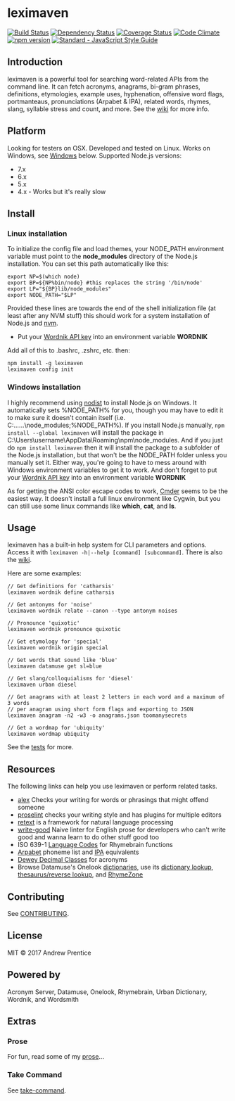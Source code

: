 # leximaven

[![Build Status](https://travis-ci.org/drawnepicenter/leximaven.svg?branch=master)](https://travis-ci.org/drawnepicenter/leximaven) [![Dependency Status](https://gemnasium.com/badges/github.com/drawnepicenter/leximaven.svg)](https://gemnasium.com/github.com/drawnepicenter/leximaven) [![Coverage Status](https://coveralls.io/repos/github/drawnepicenter/leximaven/badge.svg?branch=master)](https://coveralls.io/github/drawnepicenter/leximaven?branch=master) [![Code Climate](https://codeclimate.com/github/drawnepicenter/leximaven/badges/gpa.svg)](https://codeclimate.com/github/drawnepicenter/leximaven) [![npm version](https://badge.fury.io/js/leximaven.svg)](https://badge.fury.io/js/leximaven) [![Standard - JavaScript Style Guide](https://img.shields.io/badge/code%20style-standard-brightgreen.svg)](http://standardjs.com/)

## Introduction

leximaven is a powerful tool for searching word-related APIs from the command line. It can fetch acronyms, anagrams, bi-gram phrases, definitions, etymologies, example uses, hyphenation, offensive word flags, portmanteaus, pronunciations (Arpabet & IPA), related words, rhymes, slang, syllable stress and count, and more. See the [wiki](https://github.com/drawnepicenter/leximaven/wiki) for more info.

## Platform

Looking for testers on OSX. Developed and tested on Linux. Works on Windows, see [Windows](#windows-installation) below.
Supported Node.js versions:

- 7.x
- 6.x
- 5.x
- 4.x - Works but it's really slow

## Install

### Linux installation

To initialize the config file and load themes, your NODE_PATH environment variable must point to the **node_modules** directory of the Node.js installation. You can set this path automatically like this:

    export NP=$(which node)
    export BP=${NP%bin/node} #this replaces the string '/bin/node'
    export LP="${BP}lib/node_modules"
    export NODE_PATH="$LP"

Provided these lines are towards the end of the shell initialization file (at least after any NVM stuff) this should work for a system installation of Node.js and [nvm](https://github.com/creationix/nvm).

-   Put your [Wordnik API key](http://developer.wordnik.com/) into an environment variable **WORDNIK**

Add all of this to .bashrc, .zshrc, etc. then:

    npm install -g leximaven
    leximaven config init

### Windows installation

I highly recommend using [nodist](https://github.com/marcelklehr/nodist) to install Node.js on Windows. It automatically sets %NODE_PATH% for you, though you may have to edit it to make sure it doesn't contain itself (i.e. C:\...\...\node_modules;%NODE_PATH%). If you install Node.js manually, `npm install --global leximaven` will install the package in C:\Users\username\AppData\Roaming\npm\node_modules. And if you just do `npm install leximaven` then it will install the package to a subfolder of the Node.js installation, but that won't be the NODE_PATH folder unless you manually set it. Either way, you're going to have to mess around with Windows environment variables to get it to work. And don't forget to put your [Wordnik API key](http://developer.wordnik.com/) into an environment variable **WORDNIK**

As for getting the ANSI color escape codes to work, [Cmder](http://cmder.net/) seems to be the easiest way. It doesn't install a full linux environment like Cygwin, but you can still use some linux commands like **which**, **cat**, and **ls**.

## Usage

leximaven has a built-in help system for CLI parameters and options. Access it with `leximaven -h|--help [command] [subcommand]`. There is also the [wiki](https://github.com/drawnepicenter/leximaven/wiki).

Here are some examples:

    // Get definitions for 'catharsis'
    leximaven wordnik define catharsis

    // Get antonyms for 'noise'
    leximaven wordnik relate --canon --type antonym noises

    // Pronounce 'quixotic'
    leximaven wordnik pronounce quixotic

    // Get etymology for 'special'
    leximaven wordnik origin special

    // Get words that sound like 'blue'
    leximaven datamuse get sl=blue

    // Get slang/colloquialisms for 'diesel'
    leximaven urban diesel

    // Get anagrams with at least 2 letters in each word and a maximum of 3 words
    // per anagram using short form flags and exporting to JSON
    leximaven anagram -n2 -w3 -o anagrams.json toomanysecrets

    // Get a wordmap for 'ubiquity'
    leximaven wordmap ubiquity

See the [tests](https://github.com/drawnepicenter/leximaven/blob/master/test/test.es6) for more.

## Resources

The following links can help you use leximaven or perform related tasks.

- [alex](https://github.com/wooorm/alex) Checks your writing for words or phrasings that might offend someone
- [proselint](https://github.com/amperser/proselint) checks your writing style and has plugins for multiple editors
- [retext](https://github.com/wooorm/retext) is a framework for natural language processing
- [write-good](https://github.com/btford/write-good) Naive linter for English prose for developers who can't write good and wanna learn to do other stuff good too
- ISO 639-1 [Language Codes](http://www.loc.gov/standards/iso639-2/php/English_list.php) for Rhymebrain functions
- [Arpabet](http://en.wikipedia.org/wiki/Arpabet) phoneme list and [IPA](http://en.wikipedia.org/wiki/Help:IPA_for_English) equivalents
- [Dewey Decimal Classes](http://en.wikipedia.org/wiki/List_of_Dewey_Decimal_classes) for acronyms
- Browse Datamuse's Onelook [dictionaries](http://www.onelook.com/?d=all_gen), use its [dictionary lookup](http://www.onelook.com/), [thesaurus/reverse lookup](http://www.onelook.com/thesaurus/), and [RhymeZone](http://www.rhymezone.com/)

## Contributing

See [CONTRIBUTING](https://github.com/drawnepicenter/leximaven/blob/master/CONTRIBUTING.md).

## License

MIT :copyright: 2017 Andrew Prentice

## Powered by

Acronym Server, Datamuse, Onelook, Rhymebrain, Urban Dictionary, Wordnik, and Wordsmith

## Extras

### Prose

For fun, read some of my [prose](https://github.com/drawnepicenter/prose#readme)...

### Take Command

See [take-command](https://github.com/drawnepicenter/take-command).
